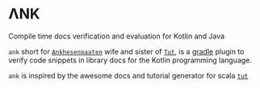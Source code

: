 # ΛNK
Compile time docs verification and evaluation for Kotlin and Java

`ank` short for [`Ankhesenpaaten`](https://en.wikipedia.org/wiki/Ankhesenamun) wife and sister of [`Tut`](https://en.wikipedia.org/wiki/Tutankhamun), is a [gradle](https://gradle.org/) plugin to verify code snippets in library docs for the Kotlin programming language. 

`ank` is inspired by the awesome docs and tutorial generator for scala [`tut`](https://github.com/tpolecat/tut)

